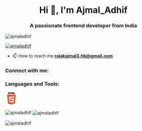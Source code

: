 <h1 align="center">Hi 👋, I'm Ajmal_Adhif</h1>
<h3 align="center">A passionate frontend developer from India</h3>

<p align="left"> <img src="https://komarev.com/ghpvc/?username=ajmaladhif&label=Profile%20views&color=0e75b6&style=flat" alt="ajmaladhif" /> </p>

<p align="left"> <a href="https://github.com/ryo-ma/github-profile-trophy"><img src="https://github-profile-trophy.vercel.app/?username=ajmaladhif" alt="ajmaladhif" /></a> </p>

- 📫 How to reach me **rajakajmal3.hb@gmail.com**

<h3 align="left">Connect with me:</h3>
<p align="left">
</p>

<h3 align="left">Languages and Tools:</h3>
<p align="left"> <a href="https://www.w3.org/html/" target="_blank" rel="noreferrer"> <img src="https://raw.githubusercontent.com/devicons/devicon/master/icons/html5/html5-original-wordmark.svg" alt="html5" width="40" height="40"/> </a> </p>

<p><img align="left" src="https://github-readme-stats.vercel.app/api/top-langs?username=ajmaladhif&show_icons=true&locale=en&layout=compact" alt="ajmaladhif" /></p>

<p>&nbsp;<img align="center" src="https://github-readme-stats.vercel.app/api?username=ajmaladhif&show_icons=true&locale=en" alt="ajmaladhif" /></p>

<p><img align="center" src="https://github-readme-streak-stats.herokuapp.com/?user=ajmaladhif&" alt="ajmaladhif" /></p>
